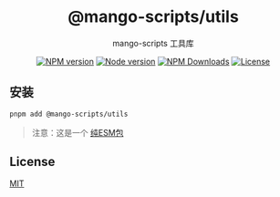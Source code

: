 <h1 align="center">
@mango-scripts/utils
</h1>
<p align="center">
mango-scripts 工具库
<p>
<p align="center">
<a href="https://www.npmjs.com/package/@mango-scripts/utils" target="__blank" rel="noopener noreferrer"><img src="https://img.shields.io/npm/v/@mango-scripts/utils?label=" alt="NPM version"></a>
<a href="https://www.npmjs.com/package/@mango-scripts/utils" target="__blank" rel="noopener noreferrer"><img src="https://img.shields.io/node/v/@mango-scripts/utils" alt="Node version"></a>
<a href="https://www.npmjs.com/package/@mango-scripts/utils" target="__blank" rel="noopener noreferrer"><img alt="NPM Downloads" src="https://img.shields.io/npm/dt/@mango-scripts/utils"></a>
<a href="./LICENSE" target="__blank" rel="noopener noreferrer"><img alt="License" src="https://img.shields.io/github/license/Albertlin0923/mango-scripts"></a>
</p>

## 安装

```bash
pnpm add @mango-scripts/utils
```

> 注意：这是一个 [纯ESM包](https://gist.github.com/sindresorhus/a39789f98801d908bbc7ff3ecc99d99c#pure-esm-package)

## License

[MIT](./LICENSE)
